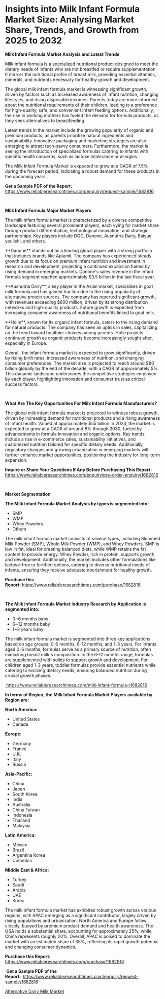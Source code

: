 <p><h1>Insights into Milk Infant Formula Market Size: Analysing Market Share, Trends, and Growth from 2025 to 2032</h1></p><p><strong>Milk Infant Formula Market Analysis and Latest Trends</strong></p>
<p><p>Milk infant formula is a specialized nutritional product designed to meet the dietary needs of infants who are not breastfed or require supplementation. It mirrors the nutritional profile of breast milk, providing essential vitamins, minerals, and nutrients necessary for healthy growth and development.</p><p>The global milk infant formula market is witnessing significant growth, driven by factors such as increased awareness of infant nutrition, changing lifestyles, and rising disposable incomes. Parents today are more informed about the nutritional requirements of their children, leading to a preference for high-quality, safe, and convenient infant feeding options. Additionally, the rise in working mothers has fueled the demand for formula products, as they seek alternatives to breastfeeding.</p><p>Latest trends in the market include the growing popularity of organic and premium products, as parents prioritize natural ingredients and sustainability. Innovative packaging and marketing strategies are also emerging to attract tech-savvy consumers. Furthermore, the market is seeing the introduction of specialized formulas catering to infants with specific health concerns, such as lactose intolerance or allergies.</p><p>The Milk Infant Formula Market is expected to grow at a CAGR of 7.5% during the forecast period, indicating a robust demand for these products in the upcoming years.</p></p>
<p><strong>Get a Sample PDF of the Report:&nbsp;</strong> <a href="https://www.reliableresearchtimes.com/enquiry/request-sample/1682816?utm_campaign=2139&utm_medium=2&utm_source=Github&utm_content=ia&utm_term=15022025&utm_id=milk-infant-formula">https://www.reliableresearchtimes.com/enquiry/request-sample/1682816</a></p>
<p>&nbsp;</p>
<p><strong>Milk Infant Formula Major Market Players</strong></p>
<p><p>The milk infant formula market is characterized by a diverse competitive landscape featuring several prominent players, each vying for market share through product differentiation, technological innovation, and strategic partnerships. Key players include DGC, Danone, Ausnutria Dairy, Baiyue youlishi, and others.</p><p>**Danone** stands out as a leading global player with a strong portfolio that includes brands like Aptamil. The company has experienced steady growth due to its focus on premium infant nutrition and investment in research and development, projecting a continued expansion fueled by rising demand in emerging markets. Danone's sales revenue in the infant formula segment reached approximately $3.5 billion in the last fiscal year.</p><p>**Ausnutria Dairy**, a key player in the Asian market, specializes in goat milk formula and has gained traction due to the rising popularity of alternative protein sources. The company has reported significant growth, with revenues exceeding $600 million, driven by its strong distribution networks and high-quality products. Future growth is expected from increasing consumer awareness of nutritional benefits linked to goat milk.</p><p>**Holle**, known for its organic infant formula, caters to the rising demand for natural products. The company has seen an uptick in sales, capitalizing on the trend toward healthier choices among parents. Holle projects continued growth as organic products become increasingly sought after, especially in Europe.</p><p>Overall, the infant formula market is expected to grow significantly, driven by rising birth rates, increased awareness of nutrition, and changing consumer preferences. The market size is projected to reach around $80 billion globally by the end of the decade, with a CAGR of approximately 5%. This dynamic landscape underscores the competitive strategies employed by each player, highlighting innovation and consumer trust as critical success factors.</p></p>
<p>&nbsp;</p>
<p><strong>What Are The Key Opportunities For Milk Infant Formula Manufacturers?</strong></p>
<p><p>The global milk infant formula market is projected to witness robust growth, driven by increasing demand for nutritional products and a rising awareness of infant health. Valued at approximately $55 billion in 2023, the market is expected to grow at a CAGR of around 8% through 2030, fueled by advancements in formula innovation and organic options. Key trends include a rise in e-commerce sales, sustainability initiatives, and customized nutrition tailored for specific dietary needs. Additionally, regulatory changes and growing urbanization in emerging markets will further enhance market opportunities, positioning the industry for long-term expansion.</p></p>
<p><strong>Inquire or Share Your Questions If Any Before Purchasing This Report:</strong> <a href="https://www.reliableresearchtimes.com/enquiry/pre-order-enquiry/1682816?utm_campaign=2139&utm_medium=2&utm_source=Github&utm_content=ia&utm_term=15022025&utm_id=milk-infant-formula">https://www.reliableresearchtimes.com/enquiry/pre-order-enquiry/1682816</a></p>
<p>&nbsp;</p>
<p><strong>Market Segmentation</strong></p>
<p><strong>The Milk Infant Formula Market Analysis by types is segmented into:</strong></p>
<p><ul><li>SMP</li><li>WMP</li><li>Whey Powders</li><li>Others</li></ul></p>
<p><p>The milk infant formula market consists of several types, including Skimmed Milk Powder (SMP), Whole Milk Powder (WMP), and Whey Powders. SMP is low in fat, ideal for creating balanced diets, while WMP retains the fat content to provide energy. Whey Powder, rich in protein, supports growth and development. Additionally, the market includes other formulations like lactose-free or fortified options, catering to diverse nutritional needs of infants, ensuring they receive adequate nourishment for healthy growth.</p></p>
<p><strong>Purchase this Report:&nbsp;</strong><a href="https://www.reliableresearchtimes.com/purchase/1682816?utm_campaign=2139&utm_medium=2&utm_source=Github&utm_content=ia&utm_term=15022025&utm_id=milk-infant-formula">https://www.reliableresearchtimes.com/purchase/1682816</a></p>
<p>&nbsp;</p>
<p><strong>The Milk Infant Formula Market Industry Research by Application is segmented into:</strong></p>
<p><ul><li>0~6 months baby</li><li>6~12 months baby</li><li>1~3 years baby</li></ul></p>
<p><p>The milk infant formula market is segmented into three key applications based on age groups: 0-6 months, 6-12 months, and 1-3 years. For infants aged 0-6 months, formulas serve as a primary source of nutrition, often mimicking breast milk's composition. In the 6-12 months range, formulas are supplemented with solids to support growth and development. For children aged 1-3 years, toddler formulas provide essential nutrients while catering to evolving dietary needs, ensuring balanced nutrition during crucial growth phases.</p></p>
<p><a href="https://www.reliableresearchtimes.com/milk-infant-formula-r1682816?utm_campaign=2139&utm_medium=2&utm_source=Github&utm_content=ia&utm_term=15022025&utm_id=milk-infant-formula">&nbsp;https://www.reliableresearchtimes.com/milk-infant-formula-r1682816</a></p>
<p><strong>In terms of Region, the Milk Infant Formula Market Players available by Region are:</strong></p>
<p>
    <p> <strong> North America: </strong>
        <ul>
            <li>United States</li>
            <li>Canada</li>
        </ul>
        </p> 
    <p> <strong> Europe: </strong>
        <ul>
            <li>Germany</li>
            <li>France</li>
            <li>U.K.</li>
            <li>Italy</li>
            <li>Russia</li>
        </ul>
        </p> 
    <p> <strong> Asia-Pacific: </strong>
        <ul>
            <li>China</li>
            <li>Japan</li>
            <li>South Korea</li>
            <li>India</li>
            <li>Australia</li>
            <li>China Taiwan</li>
            <li>Indonesia</li>
            <li>Thailand</li>
            <li>Malaysia</li>
        </ul>
        </p> 
    <p> <strong> Latin America: </strong>
        <ul>
            <li>Mexico</li>
            <li>Brazil</li>
            <li>Argentina Korea</li>
            <li>Colombia</li>
        </ul>
        </p> 
    <p> <strong> Middle East & Africa: </strong>
        <ul>
            <li>Turkey</li>
            <li>Saudi</li>
            <li>Arabia</li>
            <li>UAE</li>
            <li>Korea</li>
        </ul>
    </p>
    </p>
<p><p>The milk infant formula market has exhibited robust growth across various regions, with APAC emerging as a significant contributor, largely driven by rising populations and urbanization. North America and Europe follow closely, buoyed by premium product demand and health awareness. The USA holds a substantial share, accounting for approximately 25%, while China represents roughly 20%. Overall, APAC is poised to dominate the market with an estimated share of 35%, reflecting its rapid growth potential and changing consumer dynamics.</p></p>
<p><strong>Purchase this Report: </strong><a href="https://www.reliableresearchtimes.com/purchase/1682816?utm_campaign=2139&utm_medium=2&utm_source=Github&utm_content=ia&utm_term=15022025&utm_id=milk-infant-formula">https://www.reliableresearchtimes.com/purchase/1682816</a></p>
<p>&nbsp;<strong>Get a Sample PDF of the Report:&nbsp;&nbsp;</strong><a href="https://www.reliableresearchtimes.com/enquiry/request-sample/1682816?utm_campaign=2139&utm_medium=2&utm_source=Github&utm_content=ia&utm_term=15022025&utm_id=milk-infant-formula">https://www.reliableresearchtimes.com/enquiry/request-sample/1682816</a></p>
<p><strong></strong></p>
<p><p><a href="https://github.com/petbigbeepjn/Market-Research-Report-List-1/blob/main/alternative-dairy-milk-market.md?utm_campaign=2139&utm_medium=2&utm_source=Github&utm_content=ia&utm_term=15022025&utm_id=milk-infant-formula">Alternative Dairy Milk Market</a></p></p>